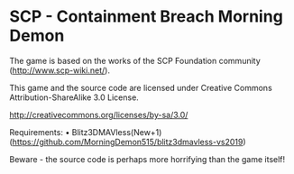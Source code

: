# SCP - Containment Breach Morning Demon

The game is based on the works of the SCP Foundation community (http://www.scp-wiki.net/).

This game and the source code are licensed under Creative Commons Attribution-ShareAlike 3.0 License.

http://creativecommons.org/licenses/by-sa/3.0/

Requirements:
•	Blitz3DMAVless(New+1)(https://github.com/MorningDemon515/blitz3dmavless-vs2019)

Beware - the source code is perhaps more horrifying than the game itself!